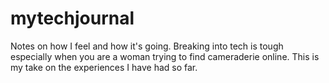 # mytechjournal
Notes on how I feel and how it's going.
Breaking into tech is tough especially when you are a woman trying to find cameraderie online.
This is my take on the experiences I have had so far. 
